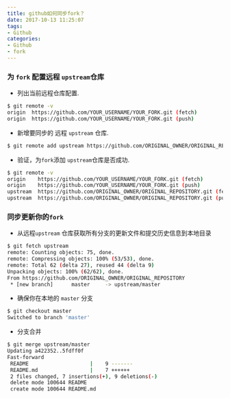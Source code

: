 ```yaml
---
title: github如何同步fork？
date: 2017-10-13 11:25:07
tags:
- Github
categories:
- Github
- fork
---
```


### 为 `fork` 配置远程 `upstream`仓库

- 列出当前远程仓库配置.

```bash
$ git remote -v
origin  https://github.com/YOUR_USERNAME/YOUR_FORK.git (fetch)
origin  https://github.com/YOUR_USERNAME/YOUR_FORK.git (push)
```

<!-- more -->

- 新增要同步的 远程 `upstream` 仓库.

```bash
$ git remote add upstream https://github.com/ORIGINAL_OWNER/ORIGINAL_REPOSITORY.git
```

- 验证，为`fork`添加 `upstream`仓库是否成功.

```bash
$ git remote -v
origin    https://github.com/YOUR_USERNAME/YOUR_FORK.git (fetch)
origin    https://github.com/YOUR_USERNAME/YOUR_FORK.git (push)
upstream  https://github.com/ORIGINAL_OWNER/ORIGINAL_REPOSITORY.git (fetch)
upstream  https://github.com/ORIGINAL_OWNER/ORIGINAL_REPOSITORY.git (push)
```



###  同步更新你的`fork`

- 从远程`upstream` 仓库获取所有分支的更新文件和提交历史信息到本地目录

```bash
$ git fetch upstream
remote: Counting objects: 75, done.
remote: Compressing objects: 100% (53/53), done.
remote: Total 62 (delta 27), reused 44 (delta 9)
Unpacking objects: 100% (62/62), done.
From https://github.com/ORIGINAL_OWNER/ORIGINAL_REPOSITORY
 * [new branch]      master     -> upstream/master
```

- 确保你在本地的 `master` 分支

```bash
$ git checkout master
Switched to branch 'master'
```

- 分支合并

```bash
$ git merge upstream/master
Updating a422352..5fdff0f
Fast-forward
 README                    |    9 -------
 README.md                 |    7 ++++++
 2 files changed, 7 insertions(+), 9 deletions(-)
 delete mode 100644 README
 create mode 100644 README.md
```